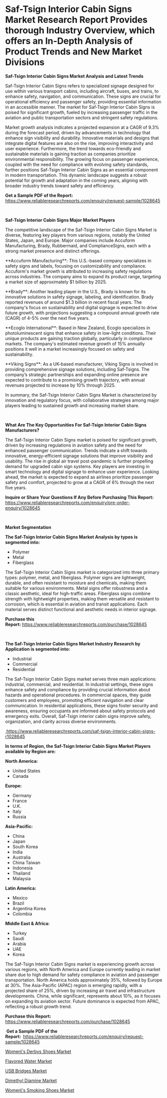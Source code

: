 <p><h1>Saf-Tsign Interior Cabin Signs Market Research Report Provides thorough Industry Overview, which offers an In-Depth Analysis of Product Trends and New Market Divisions</h1></p><p><strong>Saf-Tsign Interior Cabin Signs Market Analysis and Latest Trends</strong></p>
<p><p>Saf-Tsign Interior Cabin Signs refers to specialized signage designed for use within various transport cabins, including aircraft, buses, and trains, to enhance safety, navigation, and communication. These signs are crucial for operational efficiency and passenger safety, providing essential information in an accessible manner. The market for Saf-Tsign Interior Cabin Signs is poised for significant growth, fueled by increasing passenger traffic in the aviation and public transportation sectors and stringent safety regulations.</p><p>Market growth analysis indicates a projected expansion at a CAGR of 9.3% during the forecast period, driven by advancements in technology that enhance sign visibility and durability. Innovative materials and designs that integrate digital features are also on the rise, improving interactivity and user experience. Furthermore, the trend towards eco-friendly and sustainable materials is gaining traction as companies prioritize environmental responsibility. The growing focus on passenger experience, coupled with the need for compliance with evolving safety standards, further positions Saf-Tsign Interior Cabin Signs as an essential component in modern transportation. This dynamic landscape suggests a robust potential for growth and adaptation in the coming years, aligning with broader industry trends toward safety and efficiency.</p></p>
<p><strong>Get a Sample PDF of the Report:&nbsp;</strong> <a href="https://www.reliableresearchreports.com/enquiry/request-sample/1028645?utm_campaign=32&utm_medium=2&utm_source=Github&utm_content=ia&utm_term=03122024&utm_id=saf-tsign-interior-cabin-signs">https://www.reliableresearchreports.com/enquiry/request-sample/1028645</a></p>
<p>&nbsp;</p>
<p><strong>Saf-Tsign Interior Cabin Signs Major Market Players</strong></p>
<p><p>The competitive landscape of the Saf-Tsign Interior Cabin Signs Market is diverse, featuring key players from various regions, notably the United States, Japan, and Europe. Major companies include Accuform Manufacturing, Brady, Rubbermaid, and ComplianceSigns, each with a strong market presence and distinct offerings.</p><p>**Accuform Manufacturing**: This U.S.-based company specializes in safety signs and labels, focusing on customizability and compliance. Accuform's market growth is attributed to increasing safety regulations across industries. The company aims to expand its product range, targeting a market size of approximately $1 billion by 2025.</p><p>**Brady**: Another leading player in the U.S., Brady is known for its innovative solutions in safety signage, labeling, and identification. Brady reported revenues of around $1.3 billion in recent fiscal years. The company's focus on sustainability and digital signage is expected to drive future growth, with projections suggesting a compound annual growth rate (CAGR) of 4-5% over the next five years.</p><p>**Ecoglo International**: Based in New Zealand, Ecoglo specializes in photoluminescent signs that enhance safety in low-light conditions. Their unique products are gaining traction globally, particularly in compliance markets. The company's estimated revenue growth of 15% annually positions it well in a market increasingly focused on safety and sustainability.</p><p>**Viking Signs**: As a UK-based manufacturer, Viking Signs is involved in providing comprehensive signage solutions, including Saf-Tsigns. The company’s strategic partnerships and expanding online presence are expected to contribute to a promising growth trajectory, with annual revenues projected to increase by 10% through 2025.</p><p>In summary, the Saf-Tsign Interior Cabin Signs Market is characterized by innovation and regulatory focus, with collaborative strategies among major players leading to sustained growth and increasing market share.</p></p>
<p>&nbsp;</p>
<p><strong>What Are The Key Opportunities For Saf-Tsign Interior Cabin Signs Manufacturers?</strong></p>
<p><p>The Saf-Tsign Interior Cabin Signs market is poised for significant growth, driven by increasing regulations in aviation safety and the need for enhanced passenger communication. Trends indicate a shift towards innovative, energy-efficient signage solutions that improve visibility and usability. The rise in global air travel post-pandemic is further propelling demand for upgraded cabin sign systems. Key players are investing in smart technology and digital signage to enhance user experience. Looking ahead, the market is expected to expand as airlines prioritize passenger safety and comfort, projected to grow at a CAGR of 6% through the next five years.</p></p>
<p><strong>Inquire or Share Your Questions If Any Before Purchasing This Report:</strong> <a href="https://www.reliableresearchreports.com/enquiry/pre-order-enquiry/1028645?utm_campaign=32&utm_medium=2&utm_source=Github&utm_content=ia&utm_term=03122024&utm_id=saf-tsign-interior-cabin-signs">https://www.reliableresearchreports.com/enquiry/pre-order-enquiry/1028645</a></p>
<p>&nbsp;</p>
<p><strong>Market Segmentation</strong></p>
<p><strong>The Saf-Tsign Interior Cabin Signs Market Analysis by types is segmented into:</strong></p>
<p><ul><li>Polymer</li><li>Metal</li><li>Fiberglass</li></ul></p>
<p><p>The Saf-Tsign Interior Cabin Signs market is categorized into three primary types: polymer, metal, and fiberglass. Polymer signs are lightweight, durable, and often resistant to moisture and chemicals, making them suitable for various environments. Metal signs offer robustness and a classic aesthetic, ideal for high-traffic areas. Fiberglass signs combine strength with lightweight properties, making them versatile and resistant to corrosion, which is essential in aviation and transit applications. Each material serves distinct functional and aesthetic needs in interior signage.</p></p>
<p><strong>Purchase this Report:&nbsp;</strong><a href="https://www.reliableresearchreports.com/purchase/1028645?utm_campaign=32&utm_medium=2&utm_source=Github&utm_content=ia&utm_term=03122024&utm_id=saf-tsign-interior-cabin-signs">https://www.reliableresearchreports.com/purchase/1028645</a></p>
<p>&nbsp;</p>
<p><strong>The Saf-Tsign Interior Cabin Signs Market Industry Research by Application is segmented into:</strong></p>
<p><ul><li>Industrial</li><li>Commercial</li><li>Residential</li></ul></p>
<p><p>The Saf-Tsign Interior Cabin Signs market serves three main applications: industrial, commercial, and residential. In industrial settings, these signs enhance safety and compliance by providing crucial information about hazards and operational procedures. In commercial spaces, they guide customers and employees, promoting efficient navigation and clear communication. In residential applications, these signs foster security and awareness, ensuring occupants are informed about safety protocols and emergency exits. Overall, Saf-Tsign interior cabin signs improve safety, organization, and clarity across diverse environments.</p></p>
<p><a href="https://www.reliableresearchreports.com/saf-tsign-interior-cabin-signs-r1028645?utm_campaign=32&utm_medium=2&utm_source=Github&utm_content=ia&utm_term=03122024&utm_id=saf-tsign-interior-cabin-signs">&nbsp;https://www.reliableresearchreports.com/saf-tsign-interior-cabin-signs-r1028645</a></p>
<p><strong>In terms of Region, the Saf-Tsign Interior Cabin Signs Market Players available by Region are:</strong></p>
<p>
    <p> <strong> North America: </strong>
        <ul>
            <li>United States</li>
            <li>Canada</li>
        </ul>
        </p> 
    <p> <strong> Europe: </strong>
        <ul>
            <li>Germany</li>
            <li>France</li>
            <li>U.K.</li>
            <li>Italy</li>
            <li>Russia</li>
        </ul>
        </p> 
    <p> <strong> Asia-Pacific: </strong>
        <ul>
            <li>China</li>
            <li>Japan</li>
            <li>South Korea</li>
            <li>India</li>
            <li>Australia</li>
            <li>China Taiwan</li>
            <li>Indonesia</li>
            <li>Thailand</li>
            <li>Malaysia</li>
        </ul>
        </p> 
    <p> <strong> Latin America: </strong>
        <ul>
            <li>Mexico</li>
            <li>Brazil</li>
            <li>Argentina Korea</li>
            <li>Colombia</li>
        </ul>
        </p> 
    <p> <strong> Middle East & Africa: </strong>
        <ul>
            <li>Turkey</li>
            <li>Saudi</li>
            <li>Arabia</li>
            <li>UAE</li>
            <li>Korea</li>
        </ul>
    </p>
    </p>
<p><p>The Saf-Tsign Interior Cabin Signs market is experiencing growth across various regions, with North America and Europe currently leading in market share due to high demand for safety compliance in aviation and passenger transportation. North America holds approximately 35%, followed by Europe at 30%. The Asia-Pacific (APAC) region is emerging rapidly, with a projected share of 25%, driven by increasing air travel and infrastructure developments. China, while significant, represents about 10%, as it focuses on expanding its aviation sector. Future dominance is expected from APAC, reflecting a robust growth trend.</p></p>
<p><strong>Purchase this Report: </strong><a href="https://www.reliableresearchreports.com/purchase/1028645?utm_campaign=32&utm_medium=2&utm_source=Github&utm_content=ia&utm_term=03122024&utm_id=saf-tsign-interior-cabin-signs">https://www.reliableresearchreports.com/purchase/1028645</a></p>
<p>&nbsp;<strong>Get a Sample PDF of the Report:&nbsp;&nbsp;</strong><a href="https://www.reliableresearchreports.com/enquiry/request-sample/1028645?utm_campaign=32&utm_medium=2&utm_source=Github&utm_content=ia&utm_term=03122024&utm_id=saf-tsign-interior-cabin-signs">https://www.reliableresearchreports.com/enquiry/request-sample/1028645</a></p>
<p><strong></strong></p>
<p><p><a href="https://github.com/ashepherd82/Market-Research-Report-List-6/blob/main/womens-derbys-shoes-market.md?utm_campaign=32&utm_medium=2&utm_source=Github&utm_content=ia&utm_term=03122024&utm_id=saf-tsign-interior-cabin-signs">Women\'s Derbys Shoes Market</a></p><p><a href="https://www.linkedin.com/pulse/flavored-water-market2024-2031-industry-insights-investment-diczf?utm_campaign=32&utm_medium=2&utm_source=Github&utm_content=ia&utm_term=03122024&utm_id=saf-tsign-interior-cabin-signs">Flavored Water Market</a></p><p><a href="https://www.linkedin.com/pulse/usb-bridges-market-analysis-product-segmentation-regional-forecasts-bwmdf?utm_campaign=32&utm_medium=2&utm_source=Github&utm_content=ia&utm_term=03122024&utm_id=saf-tsign-interior-cabin-signs">USB Bridges Market</a></p><p><a href="https://issuu.com/reportprime-2/docs/dimethyl-diamine-market-size-2030.pptx?utm_campaign=32&utm_medium=2&utm_source=Github&utm_content=ia&utm_term=03122024&utm_id=saf-tsign-interior-cabin-signs">Dimethyl Diamine Market</a></p><p><a href="https://github.com/irfadac/Market-Research-Report-List-5/blob/main/womens-smoking-shoes-market.md?utm_campaign=32&utm_medium=2&utm_source=Github&utm_content=ia&utm_term=03122024&utm_id=saf-tsign-interior-cabin-signs">Women\'s Smoking Shoes Market</a></p></p>